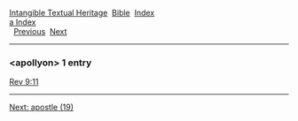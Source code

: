 [Intangible Textual Heritage](../../index)  [Bible](../index) 
[Index](index)   
[a Index](_a_)  
  [Previous](c00601)  [Next](c00603) 

------------------------------------------------------------------------

### &lt;apollyon&gt; 1 entry

[Rev 9:11](../kjv/rev009.htm#011)  

------------------------------------------------------------------------

[Next: apostle (19)](c00603)
